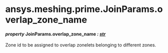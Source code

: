 <a id="ansys-meshing-prime-joinparams-overlap-zone-name"></a>

# ansys.meshing.prime.JoinParams.overlap_zone_name

<a id="ansys.meshing.prime.JoinParams.overlap_zone_name"></a>

#### *property* JoinParams.overlap_zone_name *: [str](https://docs.python.org/3.11/library/stdtypes.html#str)*

Zone id to be assigned to overlap zonelets belonging to different zones.

<!-- !! processed by numpydoc !! -->
